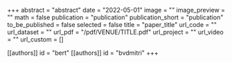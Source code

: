 +++
abstract = "abstract"
date = "2022-05-01"
image = ""
image_preview = ""
math = false
publication = "publication"
publication_short = "publication"
to_be_published = false
selected = false
title = "paper_title"
url_code = ""
url_dataset = ""
url_pdf = "/pdf/VENUE/TITLE.pdf"
url_project = ""
url_video = ""
url_custom = []

[[authors]]
    id = "bert"
[[authors]]
    id = "bvdmitri"
+++
